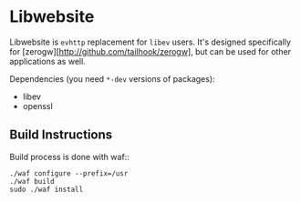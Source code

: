 Libwebsite
==========

Libwebsite is `evhttp` replacement for `libev` users. It's designed specifically
for [zerogw][http://github.com/tailhook/zerogw], but can be used for other
applications as well.

Dependencies (you need ``*-dev`` versions of packages):

 * libev
 * openssl

Build Instructions
------------------

Build process is done with waf::

    ./waf configure --prefix=/usr
    ./waf build
    sudo ./waf install


